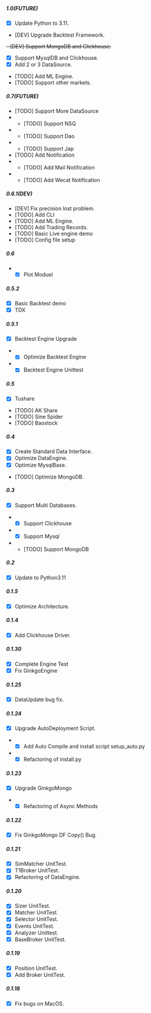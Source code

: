 ##### 1.0(FUTURE)
  - [x] Update Python to 3.11.
  - [DEV] Upgrade Backtest Framework.

  ~~- [DEV] Support MongoDB and Clickhouse.~~

  - [x] Support MysqlDB and Clickhouse.
  - [x] Add 2 or 3 DataSource.
  - [TODO] Add ML Engine.
  - [TODO] Support other markets.

##### 0.7(FUTURE)
  - [TODO]  Support More DataSource
  - - [TODO]  Support NSQ
  - - [TODO]  Support Dao
  - - [TODO]  Support Jap
  - [TODO] Add Notification
  - - [TODO] Add Mail Notification
  - - [TODO] Add Wecat Notification

##### 0.6.1(DEV)
  - [DEV] Fix precision lost problem.
  - [TODO] Add CLI
  - [TODO] Add ML Engine.
  - [TODO] Add Trading Records.
  - [TODO] Basic Live engine demo
  - [TODO] Config file setup

##### 0.6
  - - [x] Plot Moduel

##### 0.5.2
  - [x] Basic Backtest demo
  - [x] TDX

##### 0.5.1
  - [x] Backtest Engine Upgrade
  - - [x] Optimize Backtest Engine
  - - [x] Backtest Engine Unittest

##### 0.5
  - [x] Tushare
  - [TODO] AK Share
  - [TODO] Sine Spider
  - [TODO] Baostock


##### 0.4
  - [x] Create Standard Data Interface.
  - [x] Optimize DataEngine.
  - [x] Optimize MysqlBase.
  - [TODO] Optimize MongoDB.

##### 0.3
  - [x] Support Multi Databases.
  - - [x] Support Clickhouse
  - - [x] Support Mysql
  - - [TODO] Support MongoDB

##### 0.2
  - [x] Update to Python3.11

##### 0.1.5
  - [x] Optimize Architecture.

##### 0.1.4
  - [x] Add Clickhouse Driver.

##### 0.1.30
  - [x] Complete Engine Test
  - [x] Fix GinkgoEngine

##### 0.1.25
  - [x] DataUpdate bug fix.

##### 0.1.24
  - [x] Upgrade AutoDeployment Script.
  - - [x] Add Auto Compile and install script  setup_auto.py
  - - [x] Refactoring of install.py

##### 0.1.23
  - [x] Upgrade GinkgoMongo
  - - [x] Refactoring of Async Methods

##### 0.1.22
  - [x] Fix GinkgoMongo DF Copy() Bug.

##### 0.1.21
  - [x] SimMatcher UnitTest.
  - [x] T1Broker UnitTest.
  - [x] Refactoring of DataEngine.

##### 0.1.20
  - [x] Sizer UnitTest.
  - [x] Matcher UnitTest.
  - [x] Selector UnitTest.
  - [x] Events UnitTest.
  - [x] Analyzer Unittest.
  - [x] BaseBroker UnitTest.

##### 0.1.19
  - [x] Position UnitTest.
  - [x] Add Broker UnitTest.

##### 0.1.18
  - [x] Fix bugs on MacOS.
